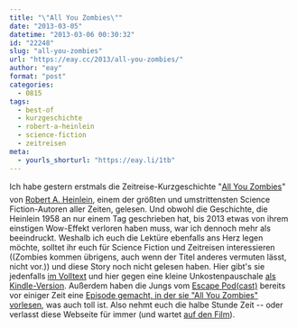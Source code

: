 ```yaml
---
title: "\"All You Zombies\""
date: "2013-03-05"
datetime: "2013-03-06 00:30:32"
id: "22248"
slug: "all-you-zombies"
url: "https://eay.cc/2013/all-you-zombies/"
author: "eay"
format: "post"
categories:
  - 0815
tags:
  - best-of
  - kurzgeschichte
  - robert-a-heinlein
  - science-fiction
  - zeitreisen
meta:
  - yourls_shorturl: "https://eay.li/1tb"
---
```


Ich habe gestern erstmals die Zeitreise-Kurzgeschichte "[All You Zombies](http://en.wikipedia.org/wiki/%22%E2%80%94All_You_Zombies%E2%80%94%22)" von [Robert A. Heinlein](http://en.wikipedia.org/wiki/Robert_A._Heinlein), einem der größten und umstrittensten Science Fiction-Autoren aller Zeiten, gelesen. Und obwohl die Geschichte, die Heinlein 1958 an nur einem Tag geschrieben hat, bis 2013 etwas von ihrem einstigen Wow-Effekt verloren haben muss, war ich dennoch mehr als beeindruckt. Weshalb ich euch die Lektüre ebenfalls ans Herz legen möchte, solltet ihr euch für Science Fiction und Zeitreisen interessieren ((Zombies kommen übrigens, auch wenn der Titel anderes vermuten lässt, nicht vor.)) und diese Story noch nicht gelesen haben. Hier gibt's sie jedenfalls [im Volltext](http://faculty.uca.edu/rnovy/Heinlein--All%20you%20zombies.htm) und hier gegen eine kleine Unkostenpauschale [als Kindle-Version](http://www.amazon.de/exec/obidos/ASIN/B008MOKW22/eayznet-21). Außerdem haben die Jungs vom [Escape Pod(cast)](http://escapepod.org/) bereits vor einiger Zeit eine [Episode gemacht, in der sie "All You Zombies" vorlesen](http://escapepod.org/2009/07/02/ep-200-all-you-zombies/), was auch toll ist. Also nehmt euch die halbe Stunde Zeit -- oder verlasst diese Webseite für immer (und wartet [auf den Film](http://www.sfsignal.com/archives/2012/05/heinleins-awesome-short-story-all-you-zombies-heads-to-the-big-screen/)).
